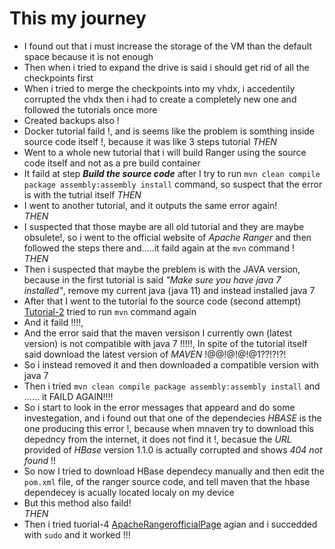 # This my journey  

- I found out that i must increase the storage of the VM than the default space because it is not enough  
- Then when i tried to expand the drive is said i should get rid of all the checkpoints first  
- When i tried to merge the checkpoints into my vhdx, i accedentily corrupted the vhdx then i had to create a completely new one and followed the tutorials once more
- Created backups also !
- Docker tutorial faild !, and is seems like the problem is somthing inside source code itself !, because it was like 3 steps tutorial
*THEN*  
- Went to a whole new tutorial that i will build Ranger using the source code itself and not as a pre build container
- It faild at step ***Build the source code*** after I try to run `mvn clean compile package assembly:assembly install` command, so suspect that the error is with the tutrial itself
*THEN*  
- I went to another tutorial, and it outputs the same error again!  
*THEN*  
- I suspected that those maybe are all old tutorial and they are maybe obsulete!, so i went to the official website of *Apache Ranger* and then followed the steps there and.....it faild again at the `mvn` command !  
*THEN*
- Then i suspected that maybe the preblem is with the JAVA version, because in the first tutorial is said *"Make sure you have java 7 installed"*, remove my current java (java 11) and instead installed java 7
- After that I went to the tutorial fo the source code (second attempt) [Tutorial-2](https://cwiki.apache.org/confluence/display/RANGER/Apache+Ranger+0.5.0+Installation) tried to run `mvn` command again 
- And it faild !!!!,
- And the error said that the maven versison I currently own (latest version) is not compatible with java 7 !!!!!, In spite of the tutorial itself said download the latest version of *MAVEN* !@@!@!@!@1??!?!?!  
- So i instead removed it and then downloaded a compatible version with java 7
- Then i tried `mvn clean compile package assembly:assembly install` and ...... it FAILD AGAIN!!!!  
- So i start to look in the error messages that appeard and do some investegation, and i found out that one of the dependecies *HBASE* is the one producing this error !, because when mnaven try to download this depedncy from the internet, it does not find it !, becasue the *URL* provided of *HBase* version 1.1.0 is actually corrupted and shows *404 not found* !! 
- So now I tried to download HBase dependecy manually and then edit the `pom.xml` file, of the ranger source code, and tell maven that the hbase dependecey is acually located localy on my device  
- But this method also faild!  
*THEN*
- Then i tried tuorial-4 [ApacheRangerofficialPage](https://ranger.apache.org/quick_start_guide.html) agian and i succedded with `sudo` and it worked !!!

